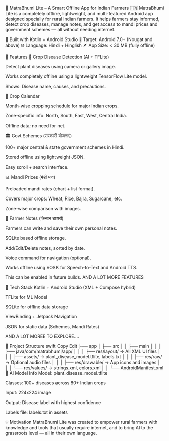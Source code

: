 🌾 MatraBhumi Lite – A Smart Offline App for Indian Farmers 🇮🇳
MatraBhumi Lite is a completely offline, lightweight, and multi-featured Android app designed specially for rural Indian farmers. It helps farmers stay informed, detect crop diseases, manage notes, and get access to mandi prices and government schemes — all without needing internet.

📱 Built with Kotlin + Android Studio
🎯 Target: Android 7.0+ (Nougat and above)
🌐 Language: Hindi + Hinglish
🪶 App Size: < 30 MB (fully offline)



🚜 Features
🌱 Crop Disease Detection (AI + TFLite)

Detect plant diseases using camera or gallery image.

Works completely offline using a lightweight TensorFlow Lite model.

Shows: Disease name, causes, and precautions.



📅 Crop Calendar

Month-wise cropping schedule for major Indian crops.

Zone-specific info: North, South, East, West, Central India.

Offline data; no need for net.


🏛️ Govt Schemes (सरकारी योजनाएं)

100+ major central & state government schemes in Hindi.

Stored offline using lightweight JSON.

Easy scroll + search interface.


📊 Mandi Prices (मंडी भाव)

Preloaded mandi rates (chart + list format).

Covers major crops: Wheat, Rice, Bajra, Sugarcane, etc.

Zone-wise comparison with images.


📝 Farmer Notes (किसान डायरी)

Farmers can write and save their own personal notes.

SQLite based offline storage.

Add/Edit/Delete notes, sorted by date.

Voice command for navigation (optional).

Works offline using VOSK for Speech-to-Text and Android TTS.

This can be enabled in future builds.
AND A LOT MORE FEATURES





🧱 Tech Stack
Kotlin + Android Studio (XML + Compose hybrid)

TFLite for ML Model

SQLite for offline data storage

ViewBinding + Jetpack Navigation

JSON for static data (Schemes, Mandi Rates)

AND A LOT MOREE TO EXPLORE....

📁 Project Structure
swift
Copy
Edit
├── app
│   ├── src
│   │   ├── main
│   │   │   ├── java/com/matrabhumi/app/
│   │   │   ├── res/layout/        → All XML UI files
│   │   │   ├── assets/            → plant_disease_model.tflite, labels.txt
│   │   │   ├── res/raw/           → Optional audio files
│   │   │   ├── res/drawable/      → App icons and images
│   │   │   └── res/values/        → strings.xml, colors.xml
│   │   └── AndroidManifest.xml
🧠 AI Model Info
Model: plant_disease_model.tflite

Classes: 100+ diseases across 80+ Indian crops

Input: 224x224 image

Output: Disease label with highest confidence

Labels file: labels.txt in assets

💡 Motivation
MatraBhumi Lite was created to empower rural farmers with knowledge and tools that usually require internet, and to bring AI to the grassroots level — all in their own language.


